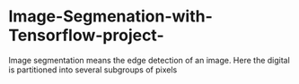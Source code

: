 # Image-Segmenation-with-Tensorflow-project-
Image segmentation means the edge detection of an image. Here the digital is partitioned into several subgroups of pixels
